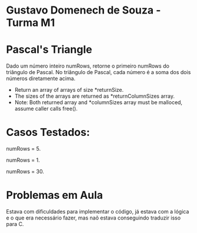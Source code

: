 # Gustavo Domenech de Souza - Turma M1

# Pascal's Triangle

Dado um número inteiro numRows, retorne o primeiro numRows do triângulo de Pascal.
No triângulo de Pascal, cada número é a soma dos dois números diretamente acima.

 * Return an array of arrays of size *returnSize.
 * The sizes of the arrays are returned as *returnColumnSizes array.
 * Note: Both returned array and *columnSizes array must be malloced, assume caller calls free().

# Casos Testados:
numRows = 5.

numRows = 1.

numRows = 30.

# Problemas em Aula
Estava com dificuldades para implementar o código, já estava com a lógica e o que era necessário fazer, mas naõ estava conseguindo traduzir isso para C.

